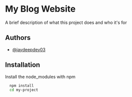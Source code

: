 
# My Blog Website

A brief description of what this project does and who it's for


## Authors

- [@jaydeepdey03](https://github.com/jaydeepdey03)



## Installation

Install the node_modules with npm

```bash
  npm install
  cd my-project
```
    
